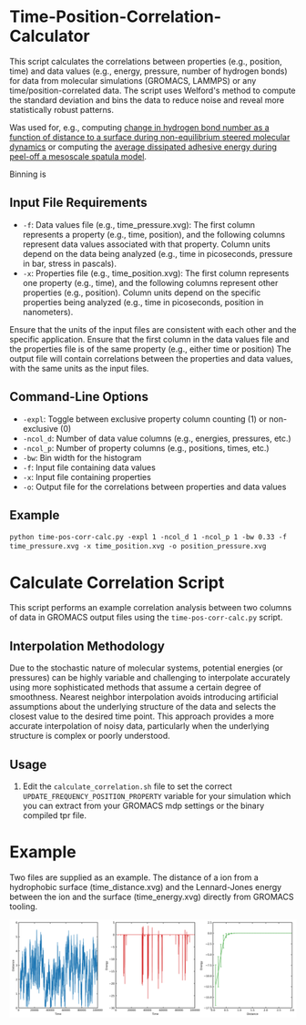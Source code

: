 # Time-Position-Correlation-Calculator

This script calculates the correlations between properties (e.g., position, time) and data values (e.g., energy, pressure, number of hydrogen bonds) for data from molecular simulations (GROMACS, LAMMPS) or any time/position-correlated data. The script uses Welford's method to compute the standard deviation and bins the data to reduce noise and reveal more statistically robust patterns.

Was used for, e.g., computing [change in hydrogen bond number as a function of distance to a surface during non-equilibrium steered molecular dynamics](https://pubs.acs.org/doi/full/10.1021/acsnano.2c08627) or computing the [average dissipated adhesive energy during peel-off a mesoscale spatula model](https://onlinelibrary.wiley.com/doi/full/10.1002/smll.202201674).

Binning is 

## Input File Requirements

- `-f`: Data values file (e.g., time_pressure.xvg): The first column represents a property (e.g., time, position), and the following columns represent data values associated with that property. Column units depend on the data being analyzed (e.g., time in picoseconds, pressure in bar, stress in pascals).
- `-x`: Properties file (e.g., time_position.xvg): The first column represents one property (e.g., time), and the following columns represent other properties (e.g., position). Column units depend on the specific properties being analyzed (e.g., time in picoseconds, position in nanometers).

Ensure that the units of the input files are consistent with each other and the specific application.
Ensure that the first column in the data values file and the properties file is of the same property (e.g., either time or position)
The output file will contain correlations between the properties and data values, with the same units as the input files.

## Command-Line Options

- `-expl`: Toggle between exclusive property column counting (1) or non-exclusive (0)
- `-ncol_d`: Number of data value columns (e.g., energies, pressures, etc.)
- `-ncol_p`: Number of property columns (e.g., positions, times, etc.)
- `-bw`: Bin width for the histogram
- `-f`: Input file containing data values
- `-x`: Input file containing properties
- `-o`: Output file for the correlations between properties and data values

## Example
```
python time-pos-corr-calc.py -expl 1 -ncol_d 1 -ncol_p 1 -bw 0.33 -f time_pressure.xvg -x time_position.xvg -o position_pressure.xvg
```


# Calculate Correlation Script

This script performs an example correlation analysis between two columns of data in GROMACS output files using the `time-pos-corr-calc.py` script.

## Interpolation Methodology

Due to the stochastic nature of molecular systems, potential energies (or pressures) can be highly variable and challenging to interpolate accurately using more sophisticated methods that assume a certain degree of smoothness. Nearest neighbor interpolation avoids introducing artificial assumptions about the underlying structure of the data and selects the closest value to the desired time point. This approach provides a more accurate interpolation of noisy data, particularly when the underlying structure is complex or poorly understood.

## Usage

1. Edit the `calculate_correlation.sh` file to set the correct `UPDATE_FREQUENCY_POSITION_PROPERTY` variable for your simulation which you can extract from your GROMACS mdp settings or the binary compiled tpr file.

# Example

Two files are supplied as an example. The distance of a ion from a hydrophobic surface (time_distance.xvg) and the Lennard-Jones energy between the ion and the surface (time_energy.xvg) directly from GROMACS tooling.

![Output](output.png?raw=true "Output")


